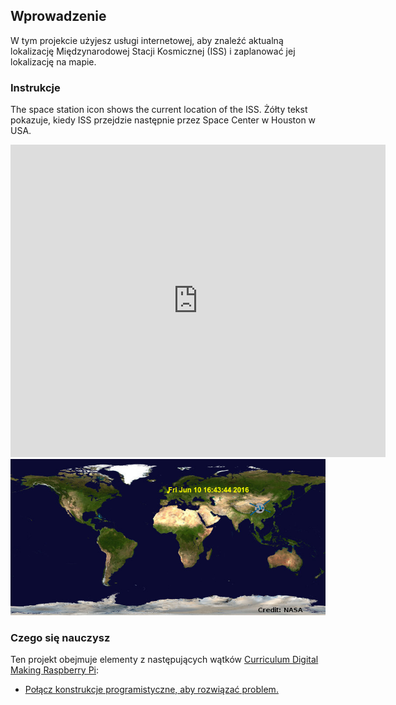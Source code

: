 ## Wprowadzenie

W tym projekcie użyjesz usługi internetowej, aby znaleźć aktualną lokalizację Międzynarodowej Stacji Kosmicznej (ISS) i zaplanować jej lokalizację na mapie.

### Instrukcje

The space station icon shows the current location of the ISS. Żółty tekst pokazuje, kiedy ISS przejdzie następnie przez Space Center w Houston w USA.

<div class="trinket">
  <iframe src="https://trinket.io/embed/python/b95851338c?outputOnly=true&start=result" width="600" height="500" frameborder="0" marginwidth="0" marginheight="0" allowfullscreen>
  </iframe>
  <img src="images/iss-final.png">
</div>

### Czego się nauczysz

Ten projekt obejmuje elementy z następujących wątków [Curriculum Digital Making Raspberry Pi](http://rpf.io/curriculum):

+ [Połącz konstrukcje programistyczne, aby rozwiązać problem.](https://www.raspberrypi.org/curriculum/programming/builder)
